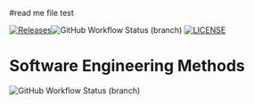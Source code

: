 #read me file
test

[![Releases](https://img.shields.io/github/release/tormad1/sem/all.svg?style=flat-square)](https://github.com/tormad1/sem/releases)![GitHub Workflow Status (branch)](https://img.shields.io/github/actions/workflow/status/tormad1/sem/main.yml?branch=main)
[![LICENSE](https://img.shields.io/github/license/tormad1/sem.svg?style=flat-square)](https://github.com/tormad1/sem/main/LICENSE)

# Software Engineering Methods
![GitHub Workflow Status (branch)](https://img.shields.io/github/actions/workflow/status/tormad1/sem/main.yml?branch=main)
